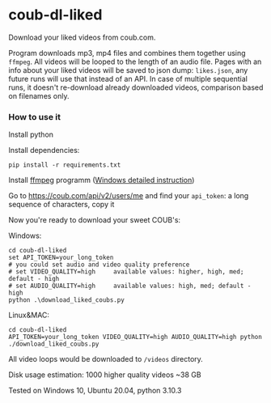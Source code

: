 # coub-dl-liked
Download your liked videos from coub.com. 

Program downloads mp3, mp4 files and combines them together using `ffmpeg`. All videos will be looped to the length of an audio file. Pages with an info about your liked videos will be saved to json dump: `likes.json`, any future runs will use that instead of an API. In case of multiple sequential runs, it doesn't re-download already downloaded videos, comparison based on filenames only.

### How to use it
Install python

Install dependencies:
```
pip install -r requirements.txt
```
Install [ffmpeg](https://ffmpeg.org/) programm ([Windows detailed instruction](https://www.geeksforgeeks.org/how-to-install-ffmpeg-on-windows/))

Go to https://coub.com/api/v2/users/me and find your `api_token`: a long sequence of characters, copy it

Now you're ready to download your sweet COUB's:

Windows:
```
cd coub-dl-liked
set API_TOKEN=your_long_token
# you could set audio and video quality preference
# set VIDEO_QUALITY=high     available values: higher, high, med; default - high
# set AUDIO_QUALITY=high     available values: high, med; default - high
python .\download_liked_coubs.py
```
Linux&MAC:
```
cd coub-dl-liked
API_TOKEN=your_long_token VIDEO_QUALITY=high AUDIO_QUALITY=high python ./download_liked_coubs.py
```

All video loops would be downloaded to `/videos` directory.

Disk usage estimation: 1000 higher quality videos ~38 GB

Tested on Windows 10, Ubuntu 20.04, python 3.10.3
